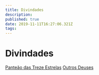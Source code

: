 ```yaml
---
title: Divindades
description: 
published: true
date: 2019-11-11T16:27:06.321Z
tags: 
---
```


<!-- SUBTITLE: Visão geral sobre Divindades -->

# Divindades

[Panteão das Treze Estrelas](/divindades/panteao-das-treze-estrelas#panteao-das-treze-estrelas)
[Outros Deuses](/divindades/outros-deuses#outros-deuses)

